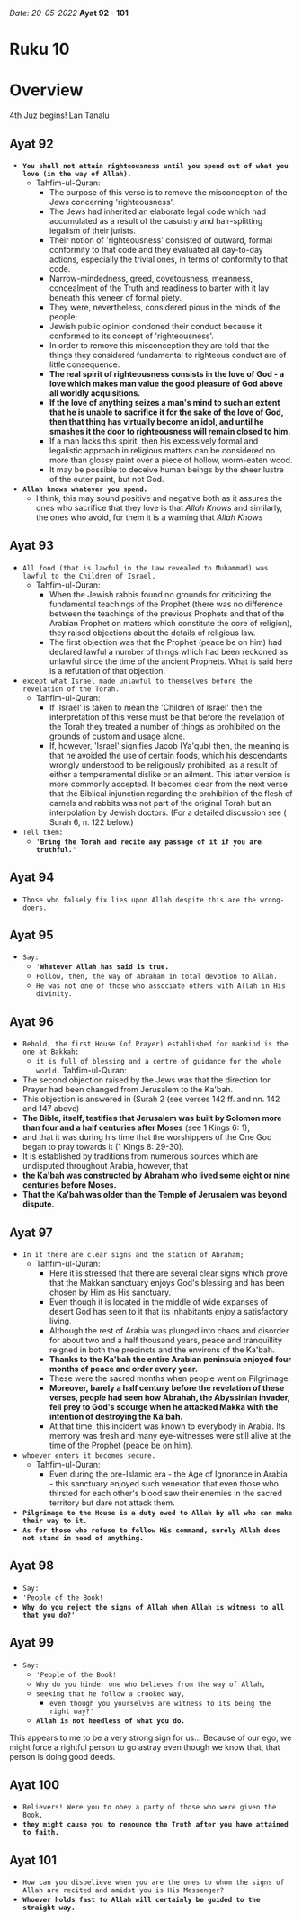 *Date: 20-05-2022*
**Ayat 92 - 101**
# Ruku 10

# Overview
4th Juz begins!
Lan Tanalu

## Ayat 92

- **`You shall not attain righteousness until you spend out of what you love (in the way of Allah).`**
  - Tahfim-ul-Quran:
    - The purpose of this verse is to remove the misconception of the Jews concerning 'righteousness'. 
    - The Jews had inherited an elaborate legal code which had accumulated as a result of the casuistry and hair-splitting legalism of their jurists.
    - Their notion of 'righteousness' consisted of outward, formal conformity to that code and they evaluated all day-to-day actions, especially the trivial ones, in terms of conformity to that code. 
    - Narrow-mindedness, greed, covetousness, meanness, concealment of the Truth and readiness to barter with it lay beneath this veneer of formal piety. 
    - They were, nevertheless, considered pious in the minds of the people; 
    - Jewish public opinion condoned their conduct because it conformed to its concept of 'righteousness'.
    - In order to remove this misconception they are told that the things they considered fundamental to righteous conduct are of little consequence. 
    - **The real spirit of righteousness consists in the love of God - a love which makes man value the good pleasure of God above all worldly acquisitions.**
    - **If the love of anything seizes a man's mind to such an extent that he is unable to sacrifice it for the sake of the love of God, then that thing has virtually become an idol, and until he smashes it the door to righteousness will remain closed to him.** 
    - If a man lacks this spirit, then his excessively formal and legalistic approach in religious matters can be considered no more than glossy paint over a piece of hollow, worm-eaten wood. 
    - It may be possible to deceive human beings by the sheer lustre of the outer paint, but not God.
- **`Allah knows whatever you spend.`**
  - I think, this may sound positive and negative both as it assures the ones who sacrifice that they love is that *Allah Knows* and similarly, the ones who avoid, for them it is a warning that *Allah Knows*


## Ayat 93

- `All food (that is lawful in the Law revealed to Muhammad) was lawful to the Children of Israel,`
  - Tahfim-ul-Quran:
    - When the Jewish rabbis found no grounds for criticizing the fundamental teachings of the Prophet (there was no difference between the teachings of the previous Prophets and that of the Arabian Prophet on matters which constitute the core of religion), they raised objections about the details of religious law. 
    - The first objection was that the Prophet (peace be on him) had declared lawful a number of things which had been reckoned as unlawful since the time of the ancient Prophets. What is said here is a refutation of that objection.
- `except what Israel made unlawful to themselves before the revelation of the Torah.`
  - Tahfim-ul-Quran:
    - If 'Israel' is taken to mean the 'Children of Israel' then the interpretation of this verse must be that before the revelation of the Torah they treated a number of things as prohibited on the grounds of custom and usage alone. 
    - If, however, 'Israel' signifies Jacob (Ya'qub) then, the meaning is that he avoided the use of certain foods, which his descendants wrongly understood to be religiously prohibited, as a result of either a temperamental dislike or an ailment. This latter version is more commonly accepted. It becomes clear from the next verse that the Biblical injunction regarding the prohibition of the flesh of camels and rabbits was not part of the original Torah but an interpolation by Jewish doctors. (For a detailed discussion see ( Surah 6, n. 122 below.)
- `Tell them:` 
  - **`'Bring the Torah and recite any passage of it if you are truthful.'`**


## Ayat 94

- `Those who falsely fix lies upon Allah despite this are the wrong-doers.`

## Ayat 95 

- `Say:`
  - **`'Whatever Allah has said is true.`**
  - `Follow, then, the way of Abraham in total devotion to Allah.`
  - `He was not one of those who associate others with Allah in His divinity.`

## Ayat 96

- `Behold, the first House (of Prayer) established for mankind is the one at Bakkah:` 
  - `it is full of blessing and a centre of guidance for the whole world.`
Tahfim-ul-Quran:
- The second objection raised by the Jews was that the direction for Prayer had been changed from Jerusalem to the Ka'bah. 
- This objection is answered in (Surah 2 (see verses 142 ff. and nn. 142 and 147 above) 
- **The Bible, itself, testifies that Jerusalem was built by Solomon more than four and a half centuries after Moses** (see 1 Kings 6: 1), 
- and that it was during his time that the worshippers of the One God began to pray towards it (1 Kings 8: 29-30). 
- It is established by traditions from numerous sources which are undisputed throughout Arabia, however, that 
- **the Ka'bah was constructed by Abraham who lived some eight or nine centuries before Moses.** 
- **That the Ka'bah was older than the Temple of Jerusalem was beyond dispute.**


## Ayat 97

- `In it there are clear signs and the station of Abraham;`
  - Tahfim-ul-Quran:
    - Here it is stressed that there are several clear signs which prove that the Makkan sanctuary enjoys God's blessing and has been chosen by Him as His sanctuary. 
    - Even though it is located in the middle of wide expanses of desert God has seen to it that its inhabitants enjoy a satisfactory living. 
    - Although the rest of Arabia was plunged into chaos and disorder for about two and a half thousand years, peace and tranquillity reigned in both the precincts and the environs of the Ka'bah. 
    - **Thanks to the Ka'bah the entire Arabian peninsula enjoyed four months of peace and order every year.** 
    - These were the sacred months when people went on Pilgrimage.
    - **Moreover, barely a half century before the revelation of these verses, people had seen how Abrahah, the Abyssinian invader, fell prey to God's scourge when he attacked Makka with the intention of destroying the Ka'bah.**
    - At that time, this incident was known to everybody in Arabia. Its memory was fresh and many eye-witnesses were still alive at the time of the Prophet (peace be on him).
- `whoever enters it becomes secure.`
  - Tahfim-ul-Quran:
    - Even during the pre-Islamic era - the Age of Ignorance in Arabia - this sanctuary enjoyed such veneration that even those who thirsted for each other's blood saw their enemies in the sacred territory but dare not attack them.
- **`Pilgrimage to the House is a duty owed to Allah by all who can make their way to it.`**
- **`As for those who refuse to follow His command, surely Allah does not stand in need of anything.`**
 

 ## Ayat 98
 - `Say:`
 - `'People of the Book!`
 - **`Why do you reject the signs of Allah when Allah is witness to all that you do?'`**

## Ayat 99
- `Say:`
  - `'People of the Book!`
  - `Why do you hinder one who believes from the way of Allah,` 
  - `seeking that he follow a crooked way,` 
    - `even though you yourselves are witness to its being the right way?'`
  - **`Allah is not heedless of what you do.`**

This appears to me to be a very strong sign for us... Because of our ego, we might force a rightful person to go astray even though we know that, that person is doing good deeds. 


## Ayat 100
- `Believers! Were you to obey a party of those who were given the Book,`
- **`they might cause you to renounce the Truth after you have attained to faith.`**


## Ayat 101
- `How can you disbelieve when you are the ones to whom the signs of Allah are recited and amidst you is His Messenger?`
- **`Whoever holds fast to Allah will certainly be guided to the straight way.`**